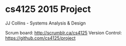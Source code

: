 # cs4125 2015 Project

JJ Collins - Systems Analysis &amp; Design

Scrum board:		http://scrumblr.ca/cs4125
Version Control:	https://github.com/cs4125/project